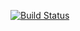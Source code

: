 [![Build Status](https://travis-ci.org/WeHaveJoy/OverloadedVM.svg?branch=master)](https://travis-ci.org/WeHaveJoy/OverloadedVM)